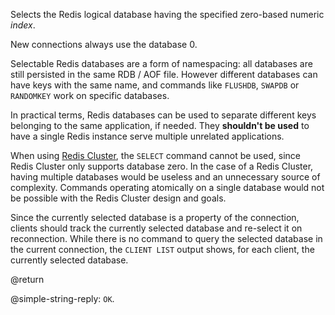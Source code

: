 Selects the Redis logical database having the specified zero-based numeric _index_.

New connections always use the database 0.

Selectable Redis databases are a form of namespacing: all databases are still persisted in the same RDB / AOF file.
However different databases can have keys with the same name, and commands like `FLUSHDB`, `SWAPDB` or `RANDOMKEY` work on specific databases.

In practical terms, Redis databases can be used to separate different keys belonging to the same application, if needed.
They **shouldn't be used** to have a single Redis instance serve multiple unrelated applications.

When using [Redis Cluster](/docs/reference/cluster-spec.md), the `SELECT` command cannot be used, since Redis Cluster only supports database zero.
In the case of a Redis Cluster, having multiple databases would be useless and an unnecessary source of complexity.
Commands operating atomically on a single database would not be possible with the Redis Cluster design and goals.

Since the currently selected database is a property of the connection, clients should track the currently selected database and re-select it on reconnection.
While there is no command to query the selected database in the current connection, the `CLIENT LIST` output shows, for each client, the currently selected database.

@return

@simple-string-reply: `OK`.
